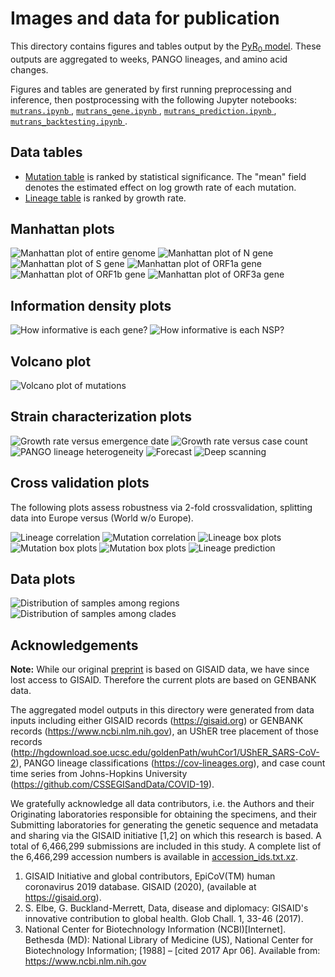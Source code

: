 # Images and data for publication

This directory contains figures and tables output by the [PyR<sub>0</sub>
model](https://www.medrxiv.org/content/10.1101/2021.09.07.21263228v1). These
outputs are aggregated to weeks, PANGO lineages, and amino acid changes.

Figures and tables are generated by first running preprocessing and inference,
then postprocessing with the following Jupyter notebooks:
[ `mutrans.ipynb` ](../mutrans.ipynb),
[ `mutrans_gene.ipynb` ](../mutrans_gene.ipynb),
[ `mutrans_prediction.ipynb` ](../mutrans_prediction.ipynb),
[ `mutrans_backtesting.ipynb` ](../mutrans_backtesting.ipynb).

## Data tables

- [Mutation table](mutations.tsv) is ranked by statistical significance.
  The "mean" field denotes the estimated effect on log growth rate of each mutation.
- [Lineage table](strains.tsv) is ranked by growth rate.

## Manhattan plots

![Manhattan plot of entire genome](manhattan.png)
![Manhattan plot of N gene](manhattan_N.png)
![Manhattan plot of S gene](manhattan_S.png)
![Manhattan plot of ORF1a gene](manhattan_ORF1a.png)
![Manhattan plot of ORF1b gene](manhattan_ORF1b.png)
![Manhattan plot of ORF3a gene](manhattan_ORF3a.png)

## Information density plots

![How informative is each gene?](vary_gene_likelihood.png)
![How informative is each NSP?](vary_nsp_likelihood.png)

## Volcano plot

![Volcano plot of mutations](volcano.png)

## Strain characterization plots

![Growth rate versus emergence date](strain_emergence.png)
![Growth rate versus case count](strain_prevalence.png)
![PANGO lineage heterogeneity](lineage_heterogeneity.png)
![Forecast](forecast.png)
![Deep scanning](deep_scanning.png)

## Cross validation plots

The following plots assess robustness via 2-fold crossvalidation, splitting data into Europe versus (World w/o Europe).

![Lineage correlation](lineage_agreement.png)
![Mutation correlation](mutation_agreement.png)
![Lineage box plots](strain_europe_boxplot.png)
![Mutation box plots](mutation_europe_boxplot_rankby_s.png)
![Mutation box plots](mutation_europe_boxplot_rankby_t.png)
![Lineage prediction](lineage_prediction.png)

## Data plots

![Distribution of samples among regions](region_distribution.png)
![Distribution of samples among clades](clade_distribution.png)

## Acknowledgements

**Note:** While our original
[preprint](https://www.medrxiv.org/content/10.1101/2021.09.07.21263228v1) is
based on GISAID data, we have since lost access to GISAID. Therefore the
current plots are based on GENBANK data.

The aggregated model outputs in this directory were generated from data inputs
including either GISAID records (https://gisaid.org) or GENBANK records
(https://www.ncbi.nlm.nih.gov), an UShER tree placement of those records
(http://hgdownload.soe.ucsc.edu/goldenPath/wuhCor1/UShER_SARS-CoV-2), PANGO
lineage classifications (https://cov-lineages.org), and case count time series
from Johns-Hopkins University (https://github.com/CSSEGISandData/COVID-19).

We gratefully acknowledge all data contributors, i.e. the Authors and their Originating laboratories responsible for obtaining the specimens, and their Submitting laboratories for generating the genetic sequence and metadata and sharing via the GISAID initiative [1,2] on which this research is based. A total of 6,466,299 submissions are included in this study. A complete list of the 6,466,299 accession numbers is available in [accession_ids.txt.xz](accession_ids.txt.xz).

1.  GISAID Initiative and global contributors,
    EpiCoV(TM) human coronavirus 2019 database.
    GISAID (2020), (available at https://gisaid.org).
2.  S. Elbe, G. Buckland-Merrett,
    Data, disease and diplomacy: GISAID's innovative contribution to global health.
    Glob Chall. 1, 33-46 (2017).
3.  National Center for Biotechnology Information (NCBI)[Internet].
    Bethesda (MD): National Library of Medicine (US),
    National Center for Biotechnology Information;
    [1988] – [cited 2017 Apr 06].
    Available from: https://www.ncbi.nlm.nih.gov
